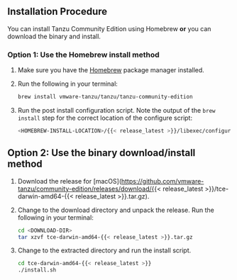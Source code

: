 ## Installation Procedure

You can install Tanzu Community Edition using Homebrew **or** you can download the binary and install.

### Option 1: Use the Homebrew install method

1. Make sure you have the [Homebrew](https://brew.sh/) package manager installed.

1. Run the following in your terminal:

    ```sh
    brew install vmware-tanzu/tanzu/tanzu-community-edition
    ```

1. Run the post install configuration script. Note the output of the `brew install` step for the correct location of the configure script:

    ```sh
    <HOMEBREW-INSTALL-LOCATION>/{{< release_latest >}}/libexec/configure-tce.sh
    ```

## Option 2: Use the binary download/install  method

1. Download the release for [macOS](https://github.com/vmware-tanzu/community-edition/releases/download/{{< release_latest >}}/tce-darwin-amd64-{{< release_latest >}}.tar.gz).

1. Change to the download directory and unpack the release. Run the following in your terminal:

    ```sh
    cd <DOWNLOAD-DIR>
    tar xzvf tce-darwin-amd64-{{< release_latest >}}.tar.gz

    ```

1. Change to the extracted directory and run the install script.

    ```sh
    cd tce-darwin-amd64-{{< release_latest >}}
    ./install.sh
    ```
